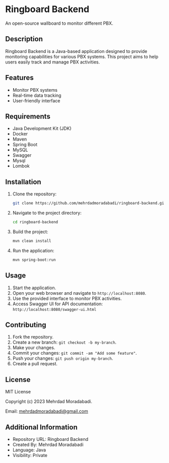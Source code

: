 # Ringboard Backend

An open-source wallboard to monitor different PBX.

## Description

Ringboard Backend is a Java-based application designed to provide monitoring capabilities for various PBX systems. This project aims to help users easily track and manage PBX activities.

## Features

- Monitor PBX systems
- Real-time data tracking
- User-friendly interface

## Requirements

- Java Development Kit (JDK)
- Docker
- Maven
- Spring Boot
- MySQL
- Swagger
- Mysql
- Lombok

## Installation

1. Clone the repository:
   ```bash
   git clone https://github.com/mehrdadmoradabadi/ringboard-backend.git
   ```

2. Navigate to the project directory:
   ```bash
   cd ringboard-backend
   ```

3. Build the project:
   ```bash
   mvn clean install
   ```

4. Run the application:
   ```bash
   mvn spring-boot:run
   ```

## Usage

1. Start the application.
2. Open your web browser and navigate to `http://localhost:8080`.
3. Use the provided interface to monitor PBX activities.
4. Access Swagger UI for API documentation: `http://localhost:8080/swagger-ui.html`

## Contributing

1. Fork the repository. 
2. Create a new branch: `git checkout -b my-branch`.
3. Make your changes.
4. Commit your changes: `git commit -am "Add some feature"`.
5. Push your changes: `git push origin my-branch`.
6. Create a pull request.

## License

MIT License

Copyright (c) 2023 Mehrdad Moradabadi. 

Email: mehrdadmoradabadi@gmail.com

## Additional Information
* Repository URL: Ringboard Backend
* Created By: Mehrdad Moradabadi
* Language: Java
* Visibility: Private